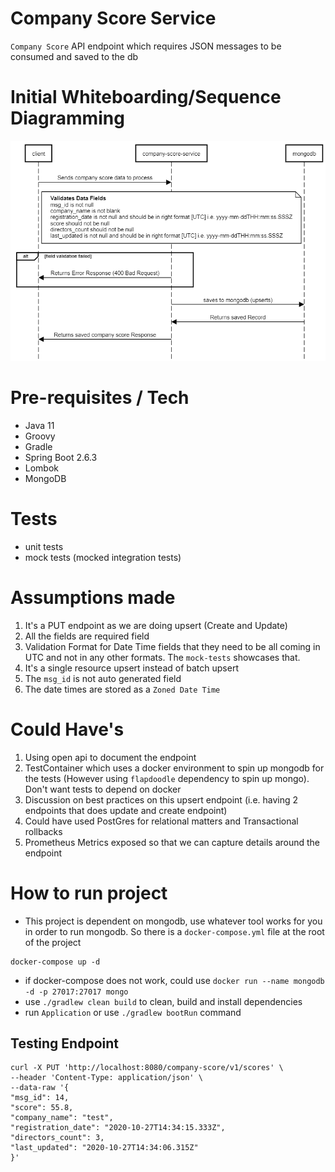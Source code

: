 # Company Score Service
`Company Score` API endpoint which requires JSON messages to be consumed and saved to the db

# Initial Whiteboarding/Sequence Diagramming
![Sequence Diagram](./documentation/high_level_company_score_sequence_diagram.png)

# Pre-requisites / Tech
- Java 11
- Groovy
- Gradle
- Spring Boot 2.6.3
- Lombok
- MongoDB

# Tests
- unit tests
- mock tests (mocked integration tests)

# Assumptions made
1. It's a PUT endpoint as we are doing upsert (Create and Update)
2. All the fields are required field
3. Validation Format for Date Time fields that they need to be all coming in UTC and not in any other formats. The `mock-tests` showcases that.
4. It's a single resource upsert instead of batch upsert
5. The `msg_id` is not auto generated field
6. The date times are stored as a `Zoned Date Time`

# Could Have's
1. Using open api to document the endpoint
2. TestContainer which uses a docker environment to spin up mongodb for the tests (However using `flapdoodle` dependency to spin up mongo). Don't want tests to depend on docker
3. Discussion on best practices on this upsert endpoint (i.e. having 2 endpoints that does update and create endpoint)
4. Could have used PostGres for relational matters and Transactional rollbacks
5. Prometheus Metrics exposed so that we can capture details around the endpoint

# How to run project
* This project is dependent on mongodb, use whatever tool works for you in order to run mongodb. So there is a `docker-compose.yml` file at the root of the project
```
docker-compose up -d
```
* if docker-compose does not work, could use `docker run --name mongodb -d -p 27017:27017 mongo`
* use `./gradlew clean build` to clean, build and install dependencies
* run `Application` or use `./gradlew bootRun` command

## Testing Endpoint
```
curl -X PUT 'http://localhost:8080/company-score/v1/scores' \
--header 'Content-Type: application/json' \
--data-raw '{
"msg_id": 14,
"score": 55.8,
"company_name": "test",
"registration_date": "2020-10-27T14:34:15.333Z",
"directors_count": 3,
"last_updated": "2020-10-27T14:34:06.315Z"
}'
```
